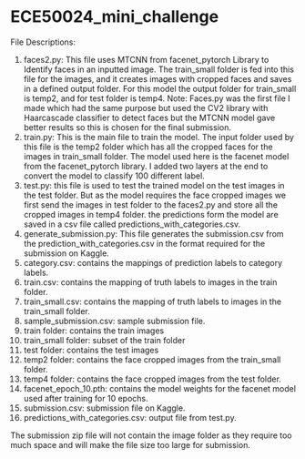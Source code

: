 # ECE50024_mini_challenge

File Descriptions:

1. faces2.py:
   This file uses MTCNN from facenet_pytorch Library to Identify faces in an inputted image. The train_small folder is fed into this file for the images, and it creates images with cropped faces and saves in a defined output folder. For this model the output folder for train_small is temp2, and for test folder is temp4.
    Note: Faces.py was the first file I made which had the same purpose but used the CV2 library with Haarcascade classifier to detect faces but the MTCNN model gave better results so this is chosen for the final submission.
2. train.py:
    This is the main file to train the model. The input folder used by this file is the temp2 folder which has all the cropped faces for the images in train_small folder. The model used here is the facenet model from the facenet_pytorch library. I added two layers at the end to convert the model to classify 100 different label. 
3. test.py: 
   this file is used to test the trained model on the test images in the test folder. But as the model requires the face cropped images we first send the images in test folder to the faces2.py and store all the cropped images in temp4 folder. the predictions form the model are saved in a csv file called predictions_with_categories.csv. 
4. generate_submission.py:
   This file generates the submission.csv from the prediction_with_categories.csv in the format required for the submission on Kaggle. 
5. category.csv:
   contains the mappings of prediction labels to category labels.
6. train.csv:
   contains the mapping of truth labels to images in the train folder.
7. train_small.csv:
   contains the mapping of truth labels to images in the train_small folder.
8. sample_submission.csv:
   sample submission file.
9. train folder:
   contains the train images 
10. train_small folder:
    subset of the train folder
11. test folder:
    contains the test images
12. temp2 folder:
    contains the face cropped images from the train_small folder.
13. temp4 folder:
    contains the face cropped images from the test folder. 
14. facenet_epoch_10.pth:
    contains the model weights for the facenet model used after training for 10 epochs. 
15. submission.csv:
    submission file on Kaggle.
16. predictions_with_categories.csv:
    output file from test.py.

The submission zip file will not contain the image folder as they require too much space and will make the file size too large for submission. 
